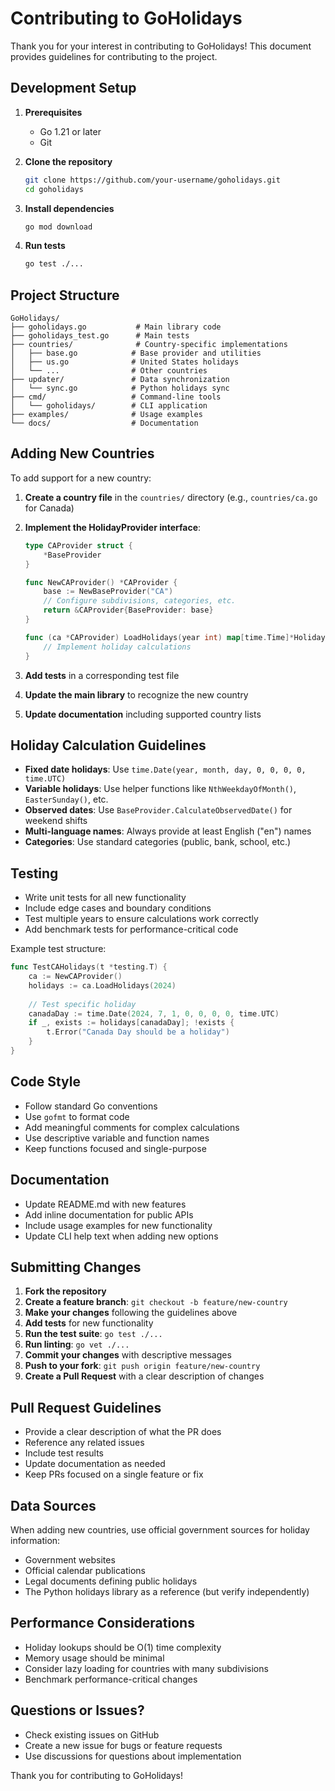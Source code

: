 # Contributing to GoHolidays

Thank you for your interest in contributing to GoHolidays! This document provides guidelines for contributing to the project.

## Development Setup

1. **Prerequisites**
   - Go 1.21 or later
   - Git

2. **Clone the repository**
   ```bash
   git clone https://github.com/your-username/goholidays.git
   cd goholidays
   ```

3. **Install dependencies**
   ```bash
   go mod download
   ```

4. **Run tests**
   ```bash
   go test ./...
   ```

## Project Structure

```
GoHolidays/
├── goholidays.go           # Main library code
├── goholidays_test.go      # Main tests
├── countries/              # Country-specific implementations
│   ├── base.go            # Base provider and utilities
│   ├── us.go              # United States holidays
│   └── ...                # Other countries
├── updater/               # Data synchronization
│   └── sync.go            # Python holidays sync
├── cmd/                   # Command-line tools
│   └── goholidays/        # CLI application
├── examples/              # Usage examples
└── docs/                  # Documentation
```

## Adding New Countries

To add support for a new country:

1. **Create a country file** in the `countries/` directory (e.g., `countries/ca.go` for Canada)

2. **Implement the HolidayProvider interface**:
   ```go
   type CAProvider struct {
       *BaseProvider
   }
   
   func NewCAProvider() *CAProvider {
       base := NewBaseProvider("CA")
       // Configure subdivisions, categories, etc.
       return &CAProvider{BaseProvider: base}
   }
   
   func (ca *CAProvider) LoadHolidays(year int) map[time.Time]*Holiday {
       // Implement holiday calculations
   }
   ```

3. **Add tests** in a corresponding test file

4. **Update the main library** to recognize the new country

5. **Update documentation** including supported country lists

## Holiday Calculation Guidelines

- **Fixed date holidays**: Use `time.Date(year, month, day, 0, 0, 0, 0, time.UTC)`
- **Variable holidays**: Use helper functions like `NthWeekdayOfMonth()`, `EasterSunday()`, etc.
- **Observed dates**: Use `BaseProvider.CalculateObservedDate()` for weekend shifts
- **Multi-language names**: Always provide at least English ("en") names
- **Categories**: Use standard categories (public, bank, school, etc.)

## Testing

- Write unit tests for all new functionality
- Include edge cases and boundary conditions
- Test multiple years to ensure calculations work correctly
- Add benchmark tests for performance-critical code

Example test structure:
```go
func TestCAHolidays(t *testing.T) {
    ca := NewCAProvider()
    holidays := ca.LoadHolidays(2024)
    
    // Test specific holiday
    canadaDay := time.Date(2024, 7, 1, 0, 0, 0, 0, time.UTC)
    if _, exists := holidays[canadaDay]; !exists {
        t.Error("Canada Day should be a holiday")
    }
}
```

## Code Style

- Follow standard Go conventions
- Use `gofmt` to format code
- Add meaningful comments for complex calculations
- Use descriptive variable and function names
- Keep functions focused and single-purpose

## Documentation

- Update README.md with new features
- Add inline documentation for public APIs
- Include usage examples for new functionality
- Update CLI help text when adding new options

## Submitting Changes

1. **Fork the repository**
2. **Create a feature branch**: `git checkout -b feature/new-country`
3. **Make your changes** following the guidelines above
4. **Add tests** for new functionality
5. **Run the test suite**: `go test ./...`
6. **Run linting**: `go vet ./...`
7. **Commit your changes** with descriptive messages
8. **Push to your fork**: `git push origin feature/new-country`
9. **Create a Pull Request** with a clear description of changes

## Pull Request Guidelines

- Provide a clear description of what the PR does
- Reference any related issues
- Include test results
- Update documentation as needed
- Keep PRs focused on a single feature or fix

## Data Sources

When adding new countries, use official government sources for holiday information:

- Government websites
- Official calendar publications
- Legal documents defining public holidays
- The Python holidays library as a reference (but verify independently)

## Performance Considerations

- Holiday lookups should be O(1) time complexity
- Memory usage should be minimal
- Consider lazy loading for countries with many subdivisions
- Benchmark performance-critical changes

## Questions or Issues?

- Check existing issues on GitHub
- Create a new issue for bugs or feature requests
- Use discussions for questions about implementation

Thank you for contributing to GoHolidays!
